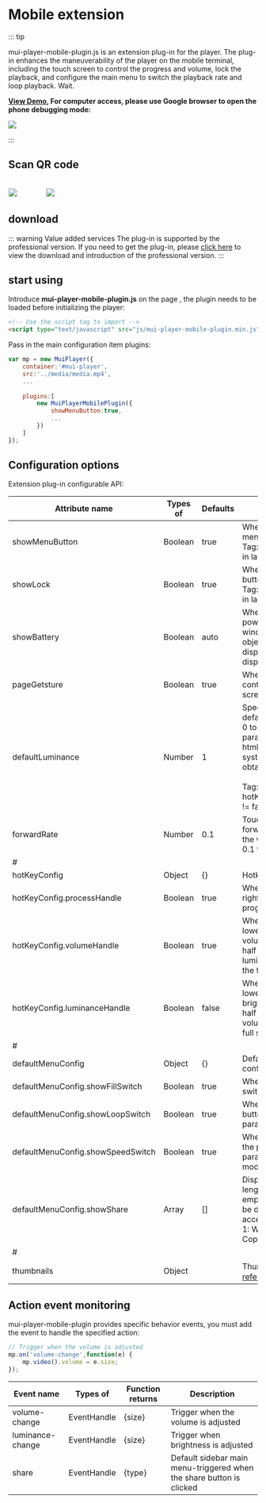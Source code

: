 # Mobile extension

::: tip

mui-player-mobile-plugin.js is an extension plug-in for the player. The plug-in enhances the maneuverability of the player on the mobile terminal, including the touch screen to control the progress and volume, lock the playback, and configure the main menu to switch the playback rate and loop playback. Wait.

**[View Demo](/demo/), For computer access, please use Google browser to open the phone debugging mode:**

<img src="https://muiplayer.oss-cn-shanghai.aliyuncs.com/static/image/mobile_preview.png" class="zoom-custom-imgs"/>

:::

## Scan QR code
<br/>
<img src="https://muiplayer.oss-cn-shanghai.aliyuncs.com/static/image/browser_view.png" class="zoom-custom-imgs" style="border: 1px solid #eaecef;" />

<div style="width: 50px;display: inline-block;"></div>
<img src="https://muiplayer.oss-cn-shanghai.aliyuncs.com/static/image/app_view.png" class="zoom-custom-imgs" style="border: 1px solid #eaecef;"  />


## download

::: warning Value added services
The plug-in is supported by the professional version. If you need to get the plug-in, please [click here](/joinUs/#professional-edition-plugin) to view the download and introduction of the professional version.
:::


## start using

Introduce **mui-player-mobile-plugin.js** on the page , the plugin needs to be loaded before initializing the player:

```html
<!-- Use the script tag to import -->
<script type="text/javascript" src="js/mui-player-mobile-plugin.min.js"></script>
```

Pass in the main configuration item plugins:

```javascript
var mp = new MuiPlayer({
    container:'#mui-player',
    src:'../media/media.mp4',
    ...
    
    plugins:[
        new MuiPlayerMobilePlugin({
            showMenuButton:true,
            ...
        })
    ]
});
```



## Configuration options

Extension plug-in configurable API:

<div class="mobile-api"></div>


| Attribute name                    | Types of | Defaults | Description                                                  |
| --------------------------------- | -------- | -------- | ------------------------------------------------------------ |
| showMenuButton                    | Boolean  | true     | Whether to load the default main menu  <br />Tag: only valid when the phone is in landscape mode |
| showLock                          | Boolean  | true     | Whether to display the play lock button  <br />Tag: only valid when the phone is in landscape mode |
| showBattery                       | Boolean  | auto     | Whether to display the time and power, the default is auto. If the window.navigator.getBattery object is invalid, it will not be displayed, otherwise it will be displayed. |
| pageGetsture                      | Boolean  | true     | Whether to turn on touch screen control gestures in non-full screen state |
| defaultLuminance                  | Number   | 1        | Specify the brightness of the default player, the value range is 0 to 1, and the default is 1. If this parameter setting is invalid in the html5+ environment, the current system brightness will be obtained by default<br /><br />Tag: When hotKeyConfig['luminanceHandle'] != fals is configured with |
| forwardRate                       | Number   | 0.1      | Touch screen slide to control the forward and backward speed of the video, the effective value is 0.1 to 1 |
| #                                 |          |          |                                                              |
| hotKeyConfig                      | Object   | {}       | Hotkey configuration                                         |
| hotKeyConfig.processHandle        | Boolean  | true     | Whether to turn on the left and right touch screen sliding control progress |
| hotKeyConfig.volumeHandle         | Boolean  | true     | Whether to turn on the upper and lower touch screen sliding control volume, the default is the right half of the player, if you set luminanceHandle = false, then the full screen will be triggered |
| hotKeyConfig.luminanceHandle      | Boolean  | false    | Whether to turn on the upper and lower touch screen sliding control brightness, the default is the left half of the player, if you set volumeHandle = false, then the full screen will be triggered |
| #                                 |          |          |                                                              |
| defaultMenuConfig                 | Object   | {}       | Default sidebar main menu configuration                      |
| defaultMenuConfig.showFillSwitch  | Boolean  | true     | Whether to display the full screen switch button             |
| defaultMenuConfig.showLoopSwitch  | Boolean  | true     | Whether to display the switch button for loop playback, this parameter is invalid in live mode |
| defaultMenuConfig.showSpeedSwitch | Boolean  | true     | Whether it is allowed to switch the playback speed, this parameter is invalid in the live mode |
| defaultMenuConfig.showShare       | Array    | []       | Display the type of sharing. If the length of the value is zero or empty, the sharing portal will not be displayed. The parameter accepts 1 \| 2 \| 3 \| 4.  <br />1: WeChat, 2: Moments, 3: QQ, 4: Copy link |
| #                                 |          |          |                                                              |
| thumbnails                        | Object   |          | Thumbnail configuration，[reference](./thumbnails/)          |



## Action event monitoring

mui-player-mobile-plugin provides specific behavior events, you must add the event to handle the specified action:

```javascript
// Trigger when the volume is adjusted
mp.on('volume-change',function(e) {
    mp.video().volume = e.size;
});
```



| Event name       | Types of    | Function returns | Description                                                  |
| ---------------- | ----------- | ---------------- | ------------------------------------------------------------ |
| volume-change    | EventHandle | {size}           | Trigger when the volume is adjusted                          |
| luminance-change | EventHandle | {size}           | Trigger when brightness is adjusted                          |
| share            | EventHandle | {type}           | Default sidebar main menu-triggered when the share button is clicked |